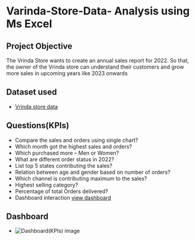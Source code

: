 # Varinda-Store-Data- Analysis using Ms Excel
## Project Objective 
The Vrinda Store wants to create an annual sales report for 2022. So that, the owner of the Vrinda store can understand their customers and grow more sales in upcoming years like 2023 onwards 
## Dataset used 
- <a href ="https://github.com/kritypandey/Vrinda-Store-analysis/blob/main/Vrinda%20Store%20Data%20Analysis.xlsx">Vrinda store data</a>

##  Questions(KPIs)
- Compare the sales and orders using single chart? 
- Which month got the highest sales and orders?
- Which purchased more – Men or Women?
- What are different order status in 2022? 
- List top 5 states contributing the sales?
- Relation between age and gender based on number of orders?
-  Which channel is contributing maximum to the sales?
- Highest selling category?
- Percentage of total Orders delivered?
- Dashboard interaction <a href = "https://github.com/kritypandey/Vrinda-Store-analysis/blob/main/Dashboard(KPIs)%20image.png">view dashboard</a>

## Dashboard
- ![Dashboard(KPIs) image](https://github.com/user-attachments/assets/a6c66a5b-0db7-41b2-9440-51976206ec53)
